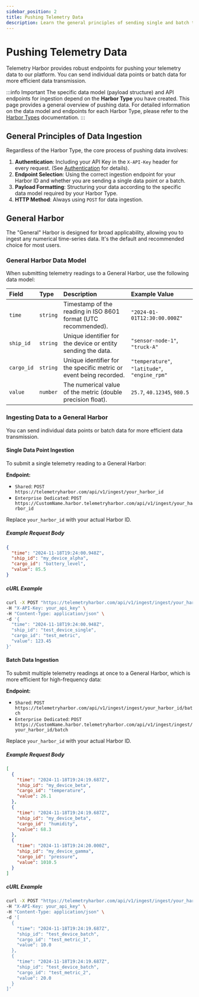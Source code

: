 ```yaml
---
sidebar_position: 2
title: Pushing Telemetry Data
description: Learn the general principles of sending single and batch telemetry data points to Telemetry Harbor.
---
```


# Pushing Telemetry Data

Telemetry Harbor provides robust endpoints for pushing your telemetry data to our platform. You can send individual data points or batch data for more efficient data transmission.

:::info Important
The specific data model (payload structure) and API endpoints for ingestion depend on the **Harbor Type** you have created. This page provides a general overview of pushing data. For detailed information on the data model and endpoints for each Harbor Type, please refer to the [Harbor Types](../getting-started/harbor-types.md) documentation.
:::

## General Principles of Data Ingestion

Regardless of the Harbor Type, the core process of pushing data involves:

1.  **Authentication**: Including your API Key in the `X-API-Key` header for every request. (See [Authentication](./authentication.md) for details).
2.  **Endpoint Selection**: Using the correct ingestion endpoint for your Harbor ID and whether you are sending a single data point or a batch.
3.  **Payload Formatting**: Structuring your data according to the specific data model required by your Harbor Type.
4.  **HTTP Method**: Always using `POST` for data ingestion.

## General Harbor

The "General" Harbor is designed for broad applicability, allowing you to ingest any numerical time-series data. It's the default and recommended choice for most users.

### General Harbor Data Model

When submitting telemetry readings to a General Harbor, use the following data model:

| Field      | Type       | Description                                                              | Example Value                 |
| :--------- | :--------- | :----------------------------------------------------------------------- | :---------------------------- |
| `time`     | `string`   | Timestamp of the reading in ISO 8601 format (UTC recommended).           | `"2024-01-01T12:30:00.000Z"`  |
| `ship_id`  | `string`   | Unique identifier for the device or entity sending the data.             | `"sensor-node-1"`, `"truck-A"` |
| `cargo_id` | `string`   | Unique identifier for the specific metric or event being recorded.       | `"temperature"`, `"latitude"`, `"engine_rpm"` |
| `value`    | `number`   | The numerical value of the metric (double precision float).              | `25.7`, `40.12345`, `980.5`   |

### Ingesting Data to a General Harbor

You can send individual data points or batch data for more efficient data transmission.

#### Single Data Point Ingestion

To submit a single telemetry reading to a General Harbor:

**Endpoint:**
-   `Shared`: `POST https://telemetryharbor.com/api/v1/ingest/your_harbor_id`
-   `Enterprise Dedicated`: `POST https://CustomName.harbor.telemetryharbor.com/api/v1/ingest/your_harbor_id`

Replace `your_harbor_id` with your actual Harbor ID.

##### Example Request Body

```json
{
  "time": "2024-11-18T19:24:00.948Z",
  "ship_id": "my_device_alpha",
  "cargo_id": "battery_level",
  "value": 85.5
}
```

##### cURL Example

```bash
curl -X POST "https://telemetryharbor.com/api/v1/ingest/ingest/your_harbor_id" \
-H "X-API-Key: your_api_key" \
-H "Content-Type: application/json" \
-d '{
  "time": "2024-11-18T19:24:00.948Z",
  "ship_id": "test_device_single",
  "cargo_id": "test_metric",
  "value": 123.45
}'
```

#### Batch Data Ingestion

To submit multiple telemetry readings at once to a General Harbor, which is more efficient for high-frequency data:

**Endpoint:**
-   `Shared`: `POST https://telemetryharbor.com/api/v1/ingest/ingest/your_harbor_id/batch`
-   `Enterprise Dedicated`: `POST https://CustomName.harbor.telemetryharbor.com/api/v1/ingest/ingest/your_harbor_id/batch`

Replace `your_harbor_id` with your actual Harbor ID.

##### Example Request Body

```json
[
  {
    "time": "2024-11-18T19:24:19.687Z",
    "ship_id": "my_device_beta",
    "cargo_id": "temperature",
    "value": 26.1
  },
  {
    "time": "2024-11-18T19:24:19.687Z",
    "ship_id": "my_device_beta",
    "cargo_id": "humidity",
    "value": 68.3
  },
  {
    "time": "2024-11-18T19:24:20.000Z",
    "ship_id": "my_device_gamma",
    "cargo_id": "pressure",
    "value": 1010.5
  }
]
```

##### cURL Example

```bash
curl -X POST "https://telemetryharbor.com/api/v1/ingest/ingest/your_harbor_id/batch" \
-H "X-API-Key: your_api_key" \
-H "Content-Type: application/json" \
-d '[
  {
    "time": "2024-11-18T19:24:19.687Z",
    "ship_id": "test_device_batch",
    "cargo_id": "test_metric_1",
    "value": 10.0
  },
  {
    "time": "2024-11-18T19:24:19.687Z",
    "ship_id": "test_device_batch",
    "cargo_id": "test_metric_2",
    "value": 20.0
  }
]'
```



